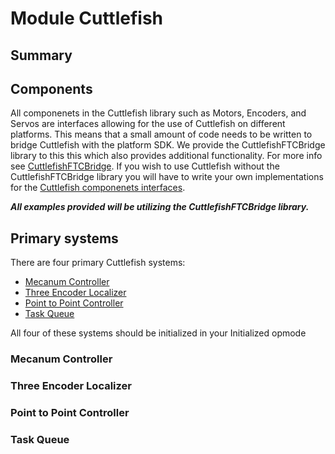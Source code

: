 # Module Cuttlefish


## Summary

## Components
All componenets in the Cuttlefish library such as Motors, Encoders, and Servos are interfaces allowing for the use of Cuttlefish on different platforms. This means that a small amount of code needs to be written to bridge Cuttlefish with the platform SDK. We provide the CuttlefishFTCBridge library to this this which also provides additional functionality. For more info see <a href="/CuttlefishFTCBridge/index.html">CuttlefishFTCBridge</a>. If you wish to use Cuttlefish without the CuttlefishFTCBridge library you will have to write your own implementations for the <a href="/cuttlefish/com.roboctopi.cuttlefish.components/index.html">Cuttlefish componenets interfaces</a>.

***All examples provided will be utilizing the CuttlefishFTCBridge library.***



## Primary systems
There are four primary Cuttlefish systems:
- <a href="/cuttlefish/com.roboctopi.cuttlefish.controller/-mecanum-controller/index.html">Mecanum Controller</a>
- <a href="/cuttlefish/com.roboctopi.cuttlefish.localizer/-three-encoder-localizer/index.html">Three Encoder Localizer</a>
- <a href="/cuttlefish/com.roboctopi.cuttlefish.controller/-p-t-p-controller/index.html">Point to Point Controller</a>
- <a href="/cuttlefish/com.roboctopi.cuttlefish.queue/-task-queue/index.html">Task Queue</a>

All four of these systems should be initialized in your Initialized opmode

### Mecanum Controller

### Three Encoder Localizer

### Point to Point Controller

### Task Queue